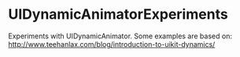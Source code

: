 # UIDynamicAnimatorExperiments
Experiments with UIDynamicAnimator.
Some examples are based on:
http://www.teehanlax.com/blog/introduction-to-uikit-dynamics/
